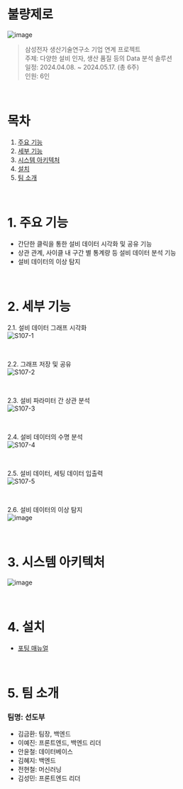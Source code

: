 # 불량제로
![image](https://github.com/user-attachments/assets/83df6581-3e94-4fc1-881d-2af37986e09a)
> 삼성전자 생산기술연구소 기업 연계 프로젝트  
> 주제: 다양한 설비 인자, 생산 품질 등의 Data 분석 솔루션  
> 일정: 2024.04.08. ~ 2024.05.17. (총 6주)  
> 인원: 6인  

<br>

# 목차
1. [주요 기능](#1-주요-기능)
1. [세부 기능](#2-세부-기능)
1. [시스템 아키텍처](#3-시스템-아키텍처)
1. [설치](#4-설치)
1. [팀 소개](#5-팀-소개)

<br>

# 1. 주요 기능
- 간단한 클릭을 통한 설비 데이터 시각화 및 공유 기능
- 상관 관계, 사이클 내 구간 별 통계량 등 설비 데이터 분석 기능
- 설비 데이터의 이상 탐지

<br>

# 2. 세부 기능
2.1. 설비 데이터 그래프 시각화  
![S107-1](https://github.com/user-attachments/assets/21edd72d-4dc6-4c28-873d-bf3b1b12a6f9)

<br>

2.2. 그래프 저장 및 공유  
![S107-2](https://github.com/user-attachments/assets/9b7194dc-d1bb-4f06-8810-7fd4d4e2a595)

<br>

2.3. 설비 파라미터 간 상관 분석  
![S107-3](https://github.com/user-attachments/assets/10093123-530d-4029-b7af-d80073241047)

<br>

2.4. 설비 데이터의 수명 분석  
![S107-4](https://github.com/user-attachments/assets/effbef93-f26b-4463-b874-033dae5a559a)

<br>

2.5. 설비 데이터, 세팅 데이터 입출력  
![S107-5](https://github.com/user-attachments/assets/e32f419d-f06c-47ef-898c-25be0750570d)

<br>

2.6. 설비 데이터의 이상 탐지  
![image](https://github.com/user-attachments/assets/177819c9-382a-4759-8a9d-0e548c83c958)

<br>

# 3. 시스템 아키텍처
![image](https://github.com/user-attachments/assets/1295ae3e-fca7-4e0b-93ca-7090e91d0e00)

<br>

# 4. 설치
- [포팅 매뉴얼](https://github.com/imkhkim/zerodefects/blob/master/exec/porting-manual.md)

<br>

# 5. 팀 소개
### 팀명: 선도부
- 김금환: 팀장, 백엔드
- 이예진: 프론트엔드, 백엔드 리더
- 안윤철: 데이터베이스
- 김혜지: 백엔드
- 전현철: 머신러닝
- 김성민: 프론트엔드 리더
